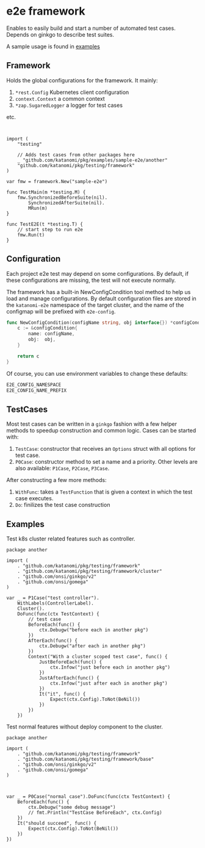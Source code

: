 # e2e framework

Enables to easily build and start a number of automated test cases. Depends on ginkgo to describe test suites.

A sample usage is found in [examples](../../examples/sample-e2e)

## Framework

Holds the global configurations for the framework. It mainly:

 1. `*rest.Config` Kubernetes client configuration
 1. `context.Context` a common context
 1. `*zap.SugaredLogger` a logger for test cases

 etc.


```golang


import (
	"testing"

    // Adds test cases from other packages here
	_ "github.com/katanomi/pkg/examples/sample-e2e/another"
	"github.com/katanomi/pkg/testing/framework"
)

var fmw = framework.New("sample-e2e")

func TestMain(m *testing.M) {
	fmw.SynchronizedBeforeSuite(nil).
		SynchronizedAfterSuite(nil).
		MRun(m)
}

func TestE2E(t *testing.T) {
	// start step to run e2e
	fmw.Run(t)
}

```

## Configuration

Each project e2e test may depend on some configurations. By default, if these configurations are missing, the test will not execute normally.

The framework has a built-in NewConfigCondition tool method to help us load and manage configurations. By default configuration files are stored in the `katanomi-e2e` namespace of the target cluster, and the name of the configmap will be prefixed with `e2e-config`.

```go
func NewConfigCondition(configName string, obj interface{}) *configCondition {
	c := &configCondition{
		name: configName,
		obj:  obj,
	}

	return c
}
```

Of course, you can use environment variables to change these defaults:
```go
E2E_CONFIG_NAMESPACE
E2E_CONFIG_NAME_PREFIX
```

## TestCases

Most test cases can be written in a `ginkgo` fashion with a few helper methods to speedup construction and common logic. Cases can be started with:


   1. `TestCase`: constructor that receives an `Options` struct with all options for test case.
   1. `P0Case`: constructor method to set a name and a priority. Other levels are also available: `P1Case`, `P2Case`, `P3Case`.

After constructing a few more methods:

   1. `WithFunc`: takes a `TestFunction` that is given a context in which the test case executes.
   1. `Do`: finilizes the test case construction


## Examples

Test k8s cluster related features such as controller.

```golang
package another

import (
	. "github.com/katanomi/pkg/testing/framework"
	. "github.com/katanomi/pkg/testing/framework/cluster"
	. "github.com/onsi/ginkgo/v2"
	. "github.com/onsi/gomega"
)

var _ = P1Case("test controller").
	WithLabels(ControllerLabel).
	Cluster().
	DoFunc(func(ctx TestContext) {
        // test case
        BeforeEach(func() {
            ctx.Debugw("before each in another pkg")
        })
        AfterEach(func() {
            ctx.Debugw("after each in another pkg")
        })
        Context("With a cluster scoped test case", func() {
            JustBeforeEach(func() {
                ctx.Infow("just before each in another pkg")
            })
            JustAfterEach(func() {
                ctx.Infow("just after each in another pkg")
            })
            It("it", func() {
                Expect(ctx.Config).ToNot(BeNil())
            })
        })
    })

```

Test normal features without deploy component to the cluster.

```golang
package another

import (
	. "github.com/katanomi/pkg/testing/framework"
	. "github.com/katanomi/pkg/testing/framework/base"
	. "github.com/onsi/ginkgo/v2"
	. "github.com/onsi/gomega"
)



var _ = P0Case("normal case").DoFunc(func(ctx TestContext) {
	BeforeEach(func() {
		ctx.Debugw("some debug message")
		// fmt.Println("TestCase BeforeEach", ctx.Config)
	})
	It("should succeed", func() {
		Expect(ctx.Config).ToNot(BeNil())
	})
})
```

